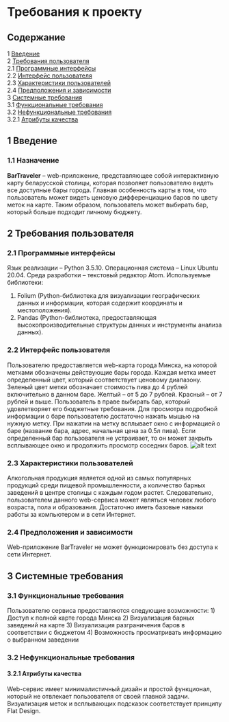 # Требования к проекту
## Содержание

1 [Введение](https://github.com/NikitaMirosha/BarTraveler/blob/master/Documents/Requirements/SRS.md#1-%D0%B2%D0%B2%D0%B5%D0%B4%D0%B5%D0%BD%D0%B8%D0%B5)\
2 [Требования пользователя](https://github.com/NikitaMirosha/BarTraveler/blob/master/Documents/Requirements/SRS.md#2-%D1%82%D1%80%D0%B5%D0%B1%D0%BE%D0%B2%D0%B0%D0%BD%D0%B8%D1%8F-%D0%BF%D0%BE%D0%BB%D1%8C%D0%B7%D0%BE%D0%B2%D0%B0%D1%82%D0%B5%D0%BB%D1%8F)\
 2.1 [Программные интерфейсы](https://github.com/NikitaMirosha/BarTraveler/blob/master/Documents/Requirements/SRS.md#21-%D0%BF%D1%80%D0%BE%D0%B3%D1%80%D0%B0%D0%BC%D0%BC%D0%BD%D1%8B%D0%B5-%D0%B8%D0%BD%D1%82%D0%B5%D1%80%D1%84%D0%B5%D0%B9%D1%81%D1%8B)\
 2.2 [Интерфейс пользователя](https://github.com/NikitaMirosha/BarTraveler/blob/master/Documents/Requirements/SRS.md#22-%D0%B8%D0%BD%D1%82%D0%B5%D1%80%D1%84%D0%B5%D0%B9%D1%81-%D0%BF%D0%BE%D0%BB%D1%8C%D0%B7%D0%BE%D0%B2%D0%B0%D1%82%D0%B5%D0%BB%D1%8F)\
 2.3 [Характеристики пользователей](https://github.com/NikitaMirosha/BarTraveler/blob/master/Documents/Requirements/SRS.md#23-%D1%85%D0%B0%D1%80%D0%B0%D0%BA%D1%82%D0%B5%D1%80%D0%B8%D1%81%D1%82%D0%B8%D0%BA%D0%B8-%D0%BF%D0%BE%D0%BB%D1%8C%D0%B7%D0%BE%D0%B2%D0%B0%D1%82%D0%B5%D0%BB%D0%B5%D0%B9)\
 2.4 [Предположения и зависимости](https://github.com/NikitaMirosha/BarTraveler/blob/master/Documents/Requirements/SRS.md#24-%D0%BF%D1%80%D0%B5%D0%B4%D0%BF%D0%BE%D0%BB%D0%BE%D0%B6%D0%B5%D0%BD%D0%B8%D1%8F-%D0%B8-%D0%B7%D0%B0%D0%B2%D0%B8%D1%81%D0%B8%D0%BC%D0%BE%D1%81%D1%82%D0%B8)\
3 [Системные требования](https://github.com/NikitaMirosha/BarTraveler/blob/master/Documents/Requirements/SRS.md#3-%D1%81%D0%B8%D1%81%D1%82%D0%B5%D0%BC%D0%BD%D1%8B%D0%B5-%D1%82%D1%80%D0%B5%D0%B1%D0%BE%D0%B2%D0%B0%D0%BD%D0%B8%D1%8F)\
 3.1 [Функциональные требования](https://github.com/NikitaMirosha/BarTraveler/blob/master/Documents/Requirements/SRS.md#31-%D1%84%D1%83%D0%BD%D0%BA%D1%86%D0%B8%D0%BE%D0%BD%D0%B0%D0%BB%D1%8C%D0%BD%D1%8B%D0%B5-%D1%82%D1%80%D0%B5%D0%B1%D0%BE%D0%B2%D0%B0%D0%BD%D0%B8%D1%8F)\
 3.2 [Нефункциональные требования](https://github.com/NikitaMirosha/BarTraveler/blob/master/Documents/Requirements/SRS.md#32-%D0%BD%D0%B5%D1%84%D1%83%D0%BD%D0%BA%D1%86%D0%B8%D0%BE%D0%BD%D0%B0%D0%BB%D1%8C%D0%BD%D1%8B%D0%B5-%D1%82%D1%80%D0%B5%D0%B1%D0%BE%D0%B2%D0%B0%D0%BD%D0%B8%D1%8F)\
  3.2.1 [Атрибуты качества](https://github.com/NikitaMirosha/BarTraveler/blob/master/Documents/Requirements/SRS.md#321-%D0%B0%D1%82%D1%80%D0%B8%D0%B1%D1%83%D1%82%D1%8B-%D0%BA%D0%B0%D1%87%D0%B5%D1%81%D1%82%D0%B2%D0%B0)
   
## 1 Введение
### 1.1 Назначение
**BarTraveler** – web-приложение, представляющее собой интерактивную карту беларусской столицы, которая позволяет пользователю видеть все доступные бары города. Главная особенность карты в том, что пользователь может видеть ценовую дифференциацию баров по цвету меток на карте. Таким образом, пользователь может выбирать бар, который больше подходит личному бюджету.
## 2 Требования пользователя
### 2.1 Программные интерфейсы
Язык реализации – Python 3.5.10. Операционная система – Linux Ubuntu 20.04. Среда разработки – текстовый редактор Atom. 
Используемые библиотеки:
1) Folium (Python-библиотека для визуализации географических данных и информации, которая содержит координаты и местоположения).
2) Pandas (Python-библиотека, предоставляющая высокопроизводительные структуры данных и инструменты анализа данных).
### 2.2 Интерфейс пользователя
Пользователю предоставляется web-карта города Минска, на которой метками обозначены действующие бары города. Каждая метка имеет определенный цвет, который соответствует ценовому диапазону. Зеленый цвет метки обозначает стоимость пива до 4 рублей включительно в данном баре. Желтый – от 5 до 7 рублей. Красный – от 7 рублей и выше. Пользователь в праве выбирать бар, который удовлетворяет его бюджетные требования. Для просмотра подробной информации о баре пользователю достаточно нажать мышью на нужную метку. При нажатии на метку всплывает окно с информацией о баре (название бара, адрес, начальная цена за 0.5л пива). Если определенный бар пользователя не устраивает, то он может закрыть всплывающее окно и продолжить просмотр соседних баров.
![alt text]()
### 2.3 Характеристики пользователей
Алкогольная продукция является одной из самых популярных продукций среди пищевой промышленности, а количество барных заведений в центре столицы с каждым годом растет. Следовательно, пользователем данного web-сервиса может являться человек любого возраста, пола и образования. Достаточно иметь базовые навыки работы за компьютером и в сети Интернет.
### 2.4 Предположения и зависимости
Web-приложение BarTraveler не может функционировать без доступа к сети Интернет.
## 3 Системные требования
### 3.1 Функциональные требования
Пользователю сервиса предоставляются следующие возможности:
	1) Доступ к полной карте города Минска
	2) Визуализация барных заведений на карте
	3) Визуализация разграничения баров в соответствии с бюджетом
	4) Возможность просматривать информацию о выбранном заведении
### 3.2 Нефункциональные требования
#### 3.2.1 Атрибуты качества
Web-сервис имеет минималистичный дизайн и простой функционал, который не отвлекает пользователя от своей главной задачи. Визуализация меток и всплывающих подсказок соответствует принципу Flat Design.
